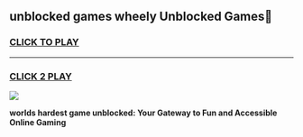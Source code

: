 
## unblocked games wheely Unblocked Games👋
<h3>
<a href="https://premium.freeplayer.one?title=unblocked_games_wheely&ref=16F">CLICK TO PLAY</a></h3>
<hr>

<h3>
<a href="https://premium.freeplayer.one?title=unblocked_games_wheely&ref=16F">CLICK 2 PLAY</a>
  
</h3>

<a href="https://premium.freeplayer.one?title=unblocked_games_wheely&ref=16F/"><img src="https://clearcache.store/games.png"></a>


**worlds hardest game unblocked: Your Gateway to Fun and Accessible Online Gaming**

